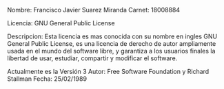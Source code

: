 Nombre: Francisco Javier Suarez Miranda
Carnet: 18008884

Licencia: GNU General Public License


Descripcion: Esta licencia es mas conocida con su nombre en ingles GNU General Public License, es una licencia de derecho de autor ampliamente usada en el mundo del software libre, y garantiza a los usuarios finales la libertad de usar, estudiar, compartir y modificar el software.

Actualmente es la Versión 3
Autor: Free Software Foundation y Richard Stallman
Fecha: 25/02/1989